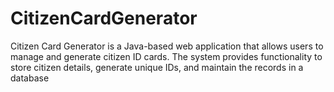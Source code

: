 # CitizenCardGenerator
Citizen Card Generator is a Java-based web application that allows users to manage and generate citizen ID cards. The system provides functionality to store citizen details, generate unique IDs, and maintain the records in a database
